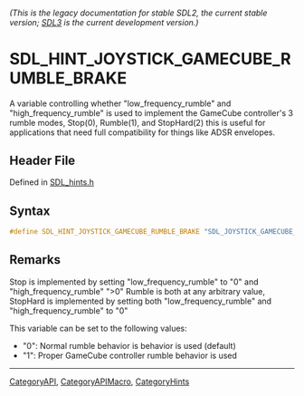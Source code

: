 ###### (This is the legacy documentation for stable SDL2, the current stable version; [SDL3](https://wiki.libsdl.org/SDL3/) is the current development version.)
# SDL_HINT_JOYSTICK_GAMECUBE_RUMBLE_BRAKE

A variable controlling whether "low_frequency_rumble" and "high_frequency_rumble" is used to implement the GameCube controller's 3 rumble modes, Stop(0), Rumble(1), and StopHard(2) this is useful for applications that need full compatibility for things like ADSR envelopes.

## Header File

Defined in [SDL_hints.h](https://github.com/libsdl-org/SDL/blob/SDL2/include/SDL_hints.h)

## Syntax

```c
#define SDL_HINT_JOYSTICK_GAMECUBE_RUMBLE_BRAKE "SDL_JOYSTICK_GAMECUBE_RUMBLE_BRAKE"
```

## Remarks

Stop is implemented by setting "low_frequency_rumble" to "0" and
"high_frequency_rumble" ">0" Rumble is both at any arbitrary value,
StopHard is implemented by setting both "low_frequency_rumble" and
"high_frequency_rumble" to "0"

This variable can be set to the following values:

- "0": Normal rumble behavior is behavior is used (default)
- "1": Proper GameCube controller rumble behavior is used

----
[CategoryAPI](CategoryAPI), [CategoryAPIMacro](CategoryAPIMacro), [CategoryHints](CategoryHints)

